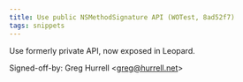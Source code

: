 ```yaml
---
title: Use public NSMethodSignature API (WOTest, 8ad52f7)
tags: snippets
---
```


Use formerly private API, now exposed in Leopard.

Signed-off-by: Greg Hurrell &lt;greg@hurrell.net&gt;
